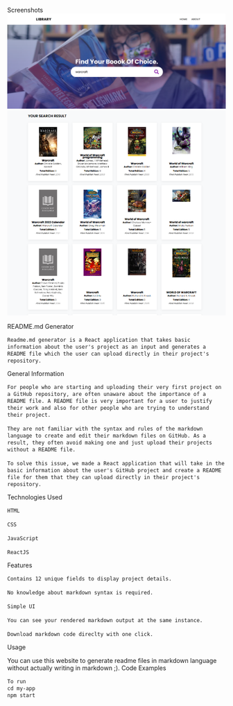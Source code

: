 Screenshots
![alt text](https://github.com/fauzanshidqi21/RepolibRJS/blob/main/screenshoot/Search%20and%20home%20page.PNG)
![alt text](https://github.com/fauzanshidqi21/RepolibRJS/blob/main/screenshoot/Hasil%20Penulusuran.PNG)

README.md Generator

    Readme.md generator is a React application that takes basic information about the user's project as an input and generates a README file which the user can upload directly in their project's repository.

General Information

    For people who are starting and uploading their very first project on a GitHub repository, are often unaware about the importance of a README file. A README file is very important for a user to justify their work and also for other people who are trying to understand their project.

    They are not familiar with the syntax and rules of the markdown language to create and edit their markdown files on GitHub. As a result, they often avoid making one and just upload their projects without a README file.

    To solve this issue, we made a React application that will take in the basic information about the user's GitHub project and create a README file for them that they can upload directly in their project's repository.

Technologies Used

    HTML

    CSS

    JavaScript

    ReactJS

Features

    Contains 12 unique fields to display project details.

    No knowledge about markdown syntax is required.

    Simple UI

    You can see your rendered markdown output at the same instance.

    Download markdown code direclty with one click.
Usage

You can use this website to generate readme files in markdown language without actually writing in markdown ;).
Code Examples

    To run 
    cd my-app
    npm start



